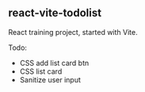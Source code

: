 ## react-vite-todolist

React training project, started with Vite.

Todo: 
  - CSS add list card btn 
  - CSS list card 
  - Sanitize user input

